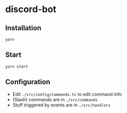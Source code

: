 # discord-bot
## Installation
```
yarn
```

## Start
```
yarn start
```

## Configuration
- Edit `./src/config/commands.ts` to edit command info
- (Slash) commands are in `./src/commands`
- Stuff triggered by events are in `./src/handlers`
